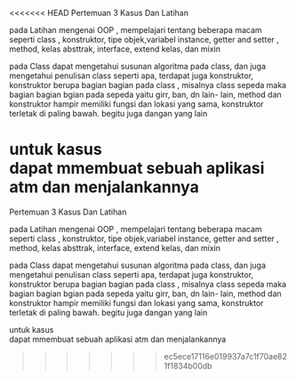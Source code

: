 <<<<<<< HEAD
Pertemuan 3
Kasus Dan Latihan 

pada Latihan mengenai OOP , mempelajari tentang  beberapa macam seperti class , konstruktor, tipe objek,variabel instance, getter and setter , method, kelas absttrak, interface, extend kelas, dan mixin 
 
  pada Class dapat mengetahui susunan algoritma pada class,  dan juga mengetahui penulisan class seperti apa, terdapat juga konstruktor, konstruktor berupa bagian bagian pada class , misalnya class sepeda maka bagian bagian bgian pada sepeda yaitu girr, ban, dn lain- lain, method dan konstruktor hampir memiliki fungsi dan lokasi yang sama, konstruktor terletak di paling bawah. begitu juga dangan yang lain 

  untuk kasus  
   dapat mmembuat sebuah aplikasi atm dan menjalankannya 
=======
Pertemuan 3
Kasus Dan Latihan 

pada Latihan mengenai OOP , mempelajari tentang  beberapa macam seperti class , konstruktor, tipe objek,variabel instance, getter and setter , method, kelas absttrak, interface, extend kelas, dan mixin 
 
  pada Class dapat mengetahui susunan algoritma pada class,  dan juga mengetahui penulisan class seperti apa, terdapat juga konstruktor, konstruktor berupa bagian bagian pada class , misalnya class sepeda maka bagian bagian bgian pada sepeda yaitu girr, ban, dn lain- lain, method dan konstruktor hampir memiliki fungsi dan lokasi yang sama, konstruktor terletak di paling bawah. begitu juga dangan yang lain 

  untuk kasus  
   dapat mmembuat sebuah aplikasi atm dan menjalankannya 
>>>>>>> ec5ece17116e019937a7c1f70ae821f1834b00db
